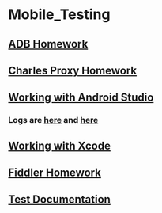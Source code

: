 # Mobile_Testing
## [ADB Homework](https://github.com/MariaDash/Mobile_Testing/tree/ADB_Debugging)
## [Charles Proxy Homework](https://github.com/MariaDash/Mobile_Testing/tree/Charles_Proxy)
## <a href="https://youtu.be/_Hin1l1Er8Y">Working with Android Studio</a>
### Logs are [here](https://github.com/MariaDash/Mobile_Testing/blob/main/logs.pdf) and [here](https://github.com/MariaDash/Mobile_Testing/blob/main/logs.txt)
## [Working with Xcode](https://github.com/MariaDash/Mobile_Testing/blob/main/Working%20in%20Xcode.md)
## [Fiddler Homework](https://github.com/MariaDash/Mobile_Testing/tree/Fiddler)
## [Test Documentation](https://github.com/MariaDash/Test_documentation)

